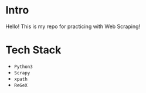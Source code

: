 # Intro
Hello! This is my repo for practicing with Web Scraping!
# Tech Stack
* `Python3`
* `Scrapy`
* `xpath`
* `ReGeX`